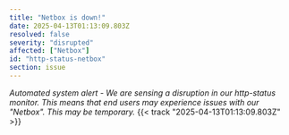 ```yaml
---
title: "Netbox is down!"
date: 2025-04-13T01:13:09.803Z
resolved: false
severity: "disrupted"
affected: ["Netbox"]
id: "http-status-netbox"
section: issue
---
```


**Automated system alert* - We are sensing a disruption in our http-status monitor. This means that end users may experience issues with our "Netbox". This may be temporary.* {{< track "2025-04-13T01:13:09.803Z" >}}
